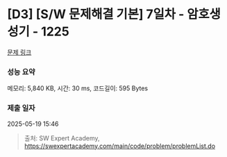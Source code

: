 # [D3] [S/W 문제해결 기본] 7일차 - 암호생성기 - 1225 

[문제 링크](https://swexpertacademy.com/main/code/problem/problemDetail.do?contestProbId=AV14uWl6AF0CFAYD) 

### 성능 요약

메모리: 5,840 KB, 시간: 30 ms, 코드길이: 595 Bytes

### 제출 일자

2025-05-19 15:46



> 출처: SW Expert Academy, https://swexpertacademy.com/main/code/problem/problemList.do